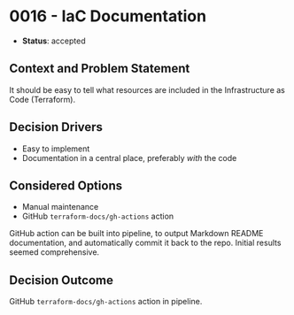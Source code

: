 # 0016 - IaC Documentation

* **Status**: accepted

## Context and Problem Statement

It should be easy to tell what resources are included in the Infrastructure as Code (Terraform).  

## Decision Drivers

* Easy to implement
* Documentation in a central place, preferably _with_ the code

## Considered Options

* Manual maintenance
* GitHub `terraform-docs/gh-actions` action

GitHub action can be built into pipeline, to output Markdown README documentation, and automatically
commit it back to the repo. Initial results seemed comprehensive.

## Decision Outcome

GitHub `terraform-docs/gh-actions` action in pipeline.

